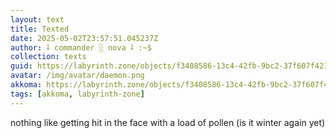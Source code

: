 ```yaml
---
layout: text
title: Texted
date: 2025-05-02T23:57:51.045237Z
author: ⸸ commander ░ nova ⸸ :~$
collection: texts
guid: https://labyrinth.zone/objects/f3408586-13c4-42fb-9bc2-37f607f42130
avatar: /img/avatar/daemon.png
akkoma: https://labyrinth.zone/objects/f3408586-13c4-42fb-9bc2-37f607f42130
tags: [akkoma, labyrinth-zone]
---
```


<p>nothing like getting hit in the face with a load of pollen (is it winter again yet)</p>